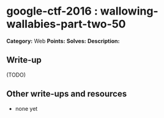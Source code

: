 # google-ctf-2016 : wallowing-wallabies-part-two-50

**Category:** Web
**Points:** 
**Solves:** 
**Description:**



## Write-up

(TODO)

## Other write-ups and resources

* none yet
